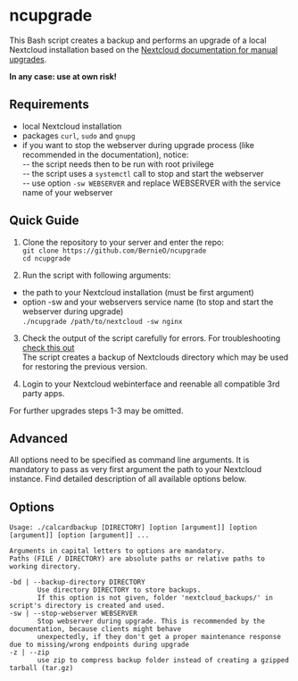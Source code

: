 # ncupgrade

This Bash script creates a backup and performs an upgrade of a local Nextcloud installation based on the [Nextcloud documentation for manual upgrades](https://github.com/nextcloud/documentation/blob/master/admin_manual/maintenance/manual_upgrade.rst).  

**In any case: use at own risk!**  

## Requirements

- local Nextcloud installation  
- packages `curl`, `sudo` and `gnupg`  
- if you want to stop the webserver during upgrade process (like recommended in the documentation), notice:  
-- the script needs then to be run with root privilege  
-- the script uses a `systemctl` call to stop and start the webserver  
-- use option `-sw WEBSERVER` and replace WEBSERVER with the service name of your webserver  

## Quick Guide

1. Clone the repository to your server and enter the repo:  
`git clone https://github.com/BernieO/ncupgrade`  
`cd ncupgrade`  

2. Run the script with following arguments:  
- the path to your Nextcloud installation (must be first argument)  
- option -sw and your webservers service name (to stop and start the webserver during upgrade)  
`./ncupgrade /path/to/nextcloud -sw nginx`  

3. Check the output of the script carefully for errors. For troubleshooting [check this out](https://github.com/nextcloud/documentation/blob/master/admin_manual/maintenance/manual_upgrade.rst#troubleshooting)  
The script creates a backup of Nextclouds directory which may be used for restoring the previous version.  

4. Login to your Nextcloud webinterface and reenable all compatible 3rd party apps.  

For further upgrades steps 1-3 may be omitted.  

## Advanced

All options need to be specified as command line arguments. It is mandatory to pass as very first argument the path to your Nextcloud instance. Find detailed description of all available options below.

## Options

```
Usage: ./calcardbackup [DIRECTORY] [option [argument]] [option [argument]] [option [argument]] ...

Arguments in capital letters to options are mandatory.
Paths (FILE / DIRECTORY) are absolute paths or relative paths to working directory.

-bd | --backup-directory DIRECTORY
       Use directory DIRECTORY to store backups.
       If this option is not given, folder 'nextcloud_backups/' in script's directory is created and used.
-sw | --stop-webserver WEBSERVER
       Stop webserver during upgrade. This is recommended by the documentation, because clients might behave
       unexpectedly, if they don't get a proper maintenance response due to missing/wrong endpoints during upgrade
-z | --zip
       use zip to compress backup folder instead of creating a gzipped tarball (tar.gz)
```
